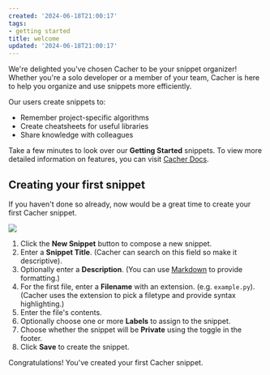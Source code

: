```yaml
---
created: '2024-06-18T21:00:17'
tags:
- getting started
title: welcome
updated: '2024-06-18T21:00:17'
---
```


We're delighted you've chosen Cacher to be your snippet organizer! Whether you're a solo developer or a member of your team, Cacher is here to help you organize and use snippets more efficiently.

Our users create snippets to:

- Remember project-specific algorithms
- Create cheatsheets for useful libraries
- Share knowledge with colleagues

Take a few minutes to look over our **Getting Started** snippets. To view more detailed information on features, you can visit [Cacher Docs](https://www.cacher.io/docs/getting-started/creating-your-first-snippet).

## Creating your first snippet

If you haven't done so already, now would be a great time to create your first Cacher snippet.

![](https://cdn.cacher.io/intro-snippets/composing-a-snippet.gif)

1. Click the **New Snippet** button to compose a new snippet.
2. Enter a **Snippet Title**. (Cacher can search on this field so make it descriptive).
3. Optionally enter a **Description**. (You can use [Markdown](https://github.com/adam-p/markdown-here/wiki/Markdown-Cheatsheet) to provide formatting.)
4. For the first file, enter a **Filename** with an extension. (e.g. `example.py`). (Cacher uses the extension to pick a filetype and provide syntax highlighting.)
5. Enter the file's contents.
6. Optionally choose one or more **Labels** to assign to the snippet.
7. Choose whether the snippet will be **Private** using the toggle in the footer.
8. Click **Save** to create the snippet.

Congratulations! You've created your first Cacher snippet.